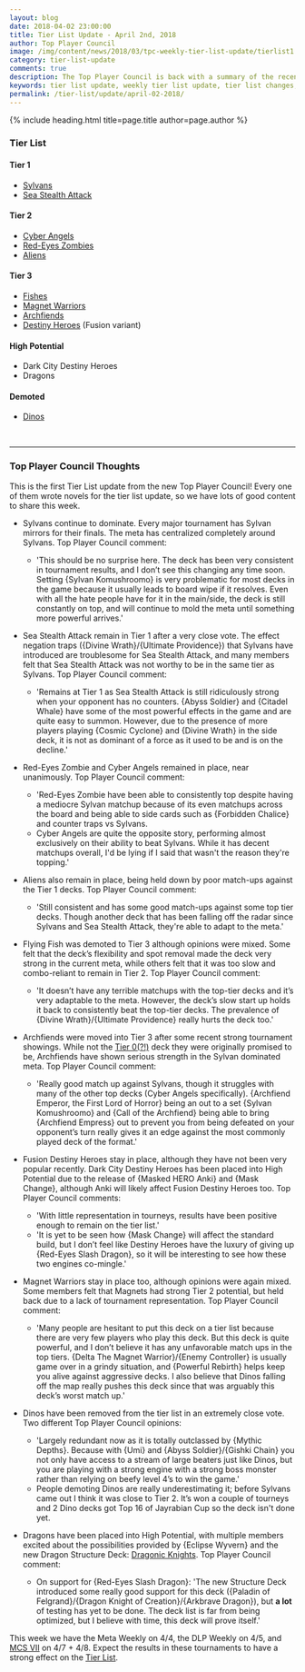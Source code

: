 ```yaml
---
layout: blog
date: 2018-04-02 23:00:00
title: Tier List Update - April 2nd, 2018
author: Top Player Council
image: /img/content/news/2018/03/tpc-weekly-tier-list-update/tierlist1.jpg
category: tier-list-update
comments: true
description: The Top Player Council is back with a summary of the recent tier list update. Check out their decissions and reasoning to stay relevant in the current meta. This update includes changes to Fishes, Dinos, Archfiends, Gladiator Beasts and Hazy Flame.
keywords: tier list update, weekly tier list update, tier list changes, buffs, nerfs, april 2 2018
permalink: /tier-list/update/april-02-2018/
---
```


{% include heading.html title=page.title author=page.author %}

### Tier List

#### Tier 1
- [Sylvans](/tier-list/sylvans/) 
- [Sea Stealth Attack](/tier-list/sea-stealth-attack/)

#### Tier 2
- [Cyber Angels](/tier-list/cyber-angels/) 
- [Red-Eyes Zombies](/tier-list/red-eyes-zombies/) 
- [Aliens](/tier-list/aliens/) 

#### Tier 3
- [Fishes](/tier-list/fishes/) 
- [Magnet Warriors](/tier-list/magnet-warriors/) 
- [Archfiends](/tier-list/archfiends/) 
- [Destiny Heroes](/tier-list/destiny-heroes/) (Fusion variant)

#### High Potential
- Dark City Destiny Heroes
- Dragons

#### Demoted
- [Dinos](/tier-list/dinos/) 

<br>

---

### Top Player Council Thoughts

This is the first Tier List update from the new Top Player Council! Every one of them wrote novels for the tier list update, so we have lots of good content to share this week.

- Sylvans continue to dominate. Every major tournament has Sylvan mirrors for their finals. The meta has centralized completely around Sylvans. Top Player Council comment:
    - 'This should be no surprise here. The deck has been very consistent in tournament results, and I don’t see this changing any time soon. Setting {Sylvan Komushroomo} is very problematic for most decks in the game because it usually leads to board wipe if it resolves. Even with all the hate people have for it in the main/side, the deck is still constantly on top, and will continue to mold the meta until something more powerful arrives.'

- Sea Stealth Attack remain in Tier 1 after a very close vote. The effect negation traps ({Divine Wrath}/{Ultimate Providence}) that Sylvans have introduced are troublesome for Sea Stealth Attack, and many members felt that Sea Stealth Attack was not worthy to be in the same tier as Sylvans. Top Player Council comment:
    - 'Remains at Tier 1 as Sea Stealth Attack is still ridiculously strong when your opponent has no counters. {Abyss Soldier} and {Citadel Whale} have some of the most powerful effects in the game and are quite easy to summon. However, due to the presence of more players playing {Cosmic Cyclone} and {Divine Wrath} in the side deck, it is not as dominant of a force as it used to be and is on the decline.'

- Red-Eyes Zombie and Cyber Angels remained in place, near unanimously. Top Player Council comment: 
    - 'Red-Eyes Zombie have been able to consistently top despite having a mediocre Sylvan matchup because of its even matchups across the board and being able to side cards such as {Forbidden Chalice} and counter traps vs Sylvans. 
    - Cyber Angels are quite the opposite story, performing almost exclusively on their ability to beat Sylvans. While it has decent matchups overall, I'd be lying if I said that wasn't the reason they're topping.'

- Aliens also remain in place, being held down by poor match-ups against the Tier 1 decks. Top Player Council comment:
    - 'Still consistent and has some good match-ups against some top tier decks. Though another deck that has been falling off the radar since Sylvans and Sea Stealth Attack, they're able to adapt to the meta.'

- Flying Fish was demoted to Tier 3 although opinions were mixed. Some felt that the deck’s flexibility and spot removal made the deck very strong in the current meta, while others felt that it was too slow and combo-reliant to remain in Tier 2. Top Player Council comment: 
    - 'It doesn’t have any terrible matchups with the top-tier decks and it’s very adaptable to the meta. However, the deck’s slow start up holds it back to consistently beat the top-tier decks. The prevalence of {Divine Wrath}/{Ultimate Providence} really hurts the deck too.'

- Archfiends were moved into Tier 3 after some recent strong tournament showings. While not the [Tier 0(?!)](https://www.youtube.com/watch?v=CyPm_JXpmo8) deck they were originally promised to be, Archfiends have shown serious strength in the Sylvan dominated meta. Top Player Council comment:
    - 'Really good match up against Sylvans, though it struggles with many of the other top decks (Cyber Angels specifically). {Archfiend Emperor, the First Lord of Horror} being an out to a set {Sylvan Komushroomo} and {Call of the Archfiend} being able to bring {Archfiend Empress} out to prevent you from being defeated on your opponent’s turn really gives it an edge against the most commonly played deck of the format.'

- Fusion Destiny Heroes stay in place, although they have not been very popular recently. Dark City Destiny Heroes has been placed into High Potential due to the release of {Masked HERO Anki} and {Mask Change}, although Anki will likely affect Fusion Destiny Heroes too. Top Player Council comments: 
    - 'With little representation in tourneys, results have been positive enough to remain on the tier list.' 
    - 'It is yet to be seen how {Mask Change} will affect the standard build, but I don’t feel like Destiny Heroes have the luxury of giving up {Red-Eyes Slash Dragon}, so it will be interesting to see how these two engines co-mingle.'

- Magnet Warriors stay in place too, although opinions were again mixed. Some members felt that Magnets had strong Tier 2 potential, but held back due to a lack of tournament representation. Top Player Council comment:
    - 'Many people are hesitant to put this deck on a tier list because there are very few players who play this deck. But this deck is quite powerful, and I don’t believe it has any unfavorable match ups in the top tiers. {Delta The Magnet Warrior}/{Enemy Controller} is usually game over in a grindy situation, and {Powerful Rebirth} helps keep you alive against aggressive decks. I also believe that Dinos falling off the map really pushes this deck since that was arguably this deck’s worst match up.'

- Dinos have been removed from the tier list in an extremely close vote. Two different Top Player Council opinions:
    - 'Largely redundant now as it is totally outclassed by {Mythic Depths}. Because with {Umi} and {Abyss Soldier}/{Gishki Chain} you not only have access to a stream of large beaters just like Dinos, but you are playing with a strong engine with a strong boss monster rather than relying on beefy level 4’s to win the game.' 
    - People demoting Dinos are really underestimating it; before Sylvans came out I think it was close to Tier 2. It’s won a couple of tourneys and 2 Dino decks got Top 16 of Jayrabian Cup so the deck isn't done yet.

- Dragons have been placed into High Potential, with multiple members excited about the possibilities provided by {Eclipse Wyvern} and the new Dragon Structure Deck: [Dragonic Knights](/structure-deck-reviews/dragonic-knights/). Top Player Council comment:
    - On support for {Red-Eyes Slash Dragon}: 'The new Structure Deck introduced some really good support for this deck ({Paladin of Felgrand}/{Dragon Knight of Creation}/{Arkbrave Dragon}), but **a lot** of testing has yet to be done. The deck list is far from being optimized, but I believe with time, this deck will prove itself.'

This week we have the Meta Weekly on 4/4, the DLP Weekly on 4/5, and [MCS VII](/tournaments/meta-championship-series/) on 4/7 + 4/8. 
Expect the results in these tournaments to have a strong effect on the [Tier List](/tier-list/).
